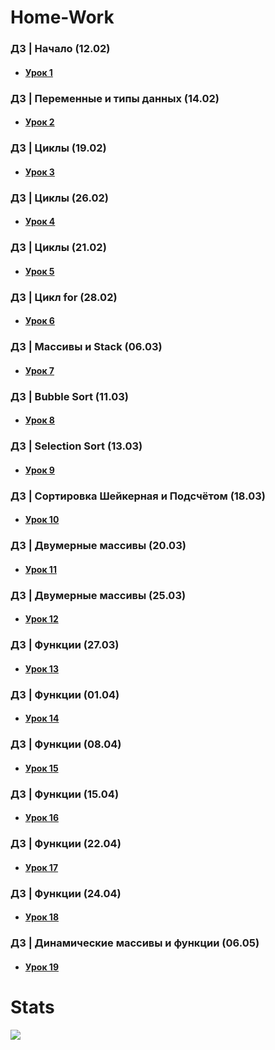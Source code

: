 # Home-Work
### ДЗ | Начало (12.02)
* #### [Урок 1](https://github.com/RasputkoTimur/Home-Work/blob/main/ConsoleApplication1.cpp)
### ДЗ | Переменные и типы данных (14.02)
* #### [Урок 2](https://github.com/RasputkoTimur/Home-Work/blob/main/ConsoleApplication2.cpp)
### ДЗ | Циклы (19.02)
* #### [Урок 3](https://github.com/RasputkoTimur/Home-Work/blob/main/ConsoleApplication3.cpp)
### ДЗ | Циклы (26.02)
* #### [Урок 4](https://github.com/RasputkoTimur/Home-Work/blob/main/ConsoleApplication4.cpp)
### ДЗ | Циклы (21.02)
* #### [Урок 5](https://github.com/RasputkoTimur/Home-Work/blob/main/ConsoleApplication5.cpp)
### ДЗ | Цикл for (28.02)
* #### [Урок 6](https://github.com/RasputkoTimur/Home-Work/blob/main/ConsoleApplication6.cpp)
### ДЗ | Массивы и Stack (06.03)
* #### [Урок 7](https://github.com/RasputkoTimur/Home-Work/blob/main/ConsoleApplication7.cpp)
### ДЗ | Bubble Sort (11.03)
* #### [Урок 8](https://github.com/RasputkoTimur/Home-Work/blob/main/ConsoleApplication8.cpp)
### ДЗ | Selection Sort (13.03)
* #### [Урок 9](https://github.com/RasputkoTimur/Home-Work/blob/main/ConsoleApplication9.cpp)
### ДЗ | Сортировка Шейкерная и Подсчётом (18.03)
* #### [Урок 10](https://github.com/RasputkoTimur/Home-Work/blob/main/ConsoleApplication10.cpp)
### ДЗ | Двумерные массивы (20.03)
* #### [Урок 11](https://github.com/RasputkoTimur/Home-Work/blob/main/ConsoleApplication11.cpp)
### ДЗ | Двумерные массивы (25.03)
* #### [Урок 12](https://github.com/RasputkoTimur/Home-Work/blob/main/ConsoleApplication12.cpp)
### ДЗ | Функции (27.03)
* #### [Урок 13](https://github.com/RasputkoTimur/Home-Work/blob/main/ConsoleApplication13.cpp)
### ДЗ | Функции (01.04)
* #### [Урок 14](https://github.com/RasputkoTimur/Home-Work/blob/main/ConsoleApplication14.cpp)
### ДЗ | Функции (08.04)
* #### [Урок 15](https://github.com/RasputkoTimur/Home-Work/blob/main/ConsoleApplication15.cpp)
### ДЗ | Функции (15.04)
* #### [Урок 16](https://github.com/RasputkoTimur/Home-Work/blob/main/ConsoleApplication16.cpp)
### ДЗ | Функции (22.04)
* #### [Урок 17](https://github.com/RasputkoTimur/Home-Work/blob/main/ConsoleApplication21.cpp)
### ДЗ | Функции (24.04)
* #### [Урок 18](https://github.com/RasputkoTimur/Home-Work/blob/main/ConsoleApplication22.cpp)
### ДЗ | Динамические массивы и функции (06.05)
* #### [Урок 19](https://github.com/RasputkoTimur/Home-Work/blob/main/ConsoleApplication23.cpp)
# Stats
![](http://github-profile-summary-cards.vercel.app/api/cards/stats?username=RasputkoTimur&theme=dark)
